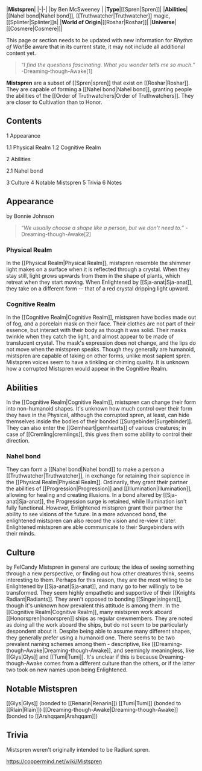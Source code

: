 |**Mistspren**|
|-|-|
|by  Ben McSweeney |
|**Type**|[[Spren\|Spren]]|
|**Abilities**|[[Nahel bond\|Nahel bond]], [[Truthwatcher\|Truthwatcher]] magic, [[Splinter\|Splinter]]s|
|**World of Origin**|[[Roshar\|Roshar]]|
|**Universe**|[[Cosmere\|Cosmere]]|

This page or section needs to be updated with new information for *Rhythm of War*!Be aware that in its current state, it may not include all additional content yet.

>“*I find the questions fascinating. What you wonder tells me so much.*”
\-Dreaming-though-Awake[1]


**Mistspren** are a subset of [[Spren\|spren]] that exist on [[Roshar\|Roshar]]. They are capable of forming a [[Nahel bond\|Nahel bond]], granting people the abilities of the [[Order of Truthwatchers\|Order of Truthwatchers]]. They are closer to Cultivation than to Honor.

## Contents

1 Appearance

1.1 Physical Realm
1.2 Cognitive Realm


2 Abilities

2.1 Nahel bond


3 Culture
4 Notable Mistspren
5 Trivia
6 Notes


## Appearance
 by  Bonnie Johnson 
>“*We usually choose a shape like a person, but we don't need to.*”
\-Dreaming-though-Awake[2]


### Physical Realm
In the [[Physical Realm\|Physical Realm]], mistspren resemble the shimmer light makes on a surface when it is reflected through a crystal. When they stay still, light grows upwards from them in the shape of plants, which retreat when they start moving.
When Enlightened by [[Sja-anat\|Sja-anat]], they take on a different form -- that of a red crystal dripping light upward.

### Cognitive Realm
In the [[Cognitive Realm\|Cognitive Realm]], mistspren have bodies made out of fog, and a porcelain mask on their face. Their clothes are not part of their essence, but interact with their body as though it was solid. Their masks twinkle when they catch the light, and almost appear to be made of translucent crystal. The mask's expression does not change, and the lips do not move when the mistspren speaks. Though they generally are humanoid, mistspren are capable of taking on other forms, unlike most sapient spren. Mistspren voices seem to have a tinkling or chiming quality.
It is unknown how a corrupted Mistspren would appear in the Cognitive Realm.

## Abilities
In the [[Cognitive Realm\|Cognitive Realm]], mistspren can change their form into non-humanoid shapes. It's unknown how much control over their form they have in the Physical, although the corrupted spren, at least, can hide themselves inside the bodies of their bonded [[Surgebinder\|Surgebinder]]. They can also enter the [[Gemheart\|gemhearts]] of various creatures; in case of [[Cremling\|cremlings]], this gives them some ability to control their direction.

### Nahel bond
They can form a [[Nahel bond\|Nahel bond]] to make a person a [[Truthwatcher\|Truthwatcher]], in exchange for retaining their sapience in the [[Physical Realm\|Physical Realm]]. Ordinarily, they grant their partner the abilities of [[Progression\|Progression]] and [[Illumination\|Illumination]], allowing for healing and creating illusions. In a bond altered by [[Sja-anat\|Sja-anat]], the Progression surge is retained, while Illumination isn't fully functional. However, Enlightened mistspren grant their partner the ability to see visions of the future. In a more advanced bond, the enlightened mistspren can also record the vision and re-view it later. Enlightened mistspren are able communicate to their Surgebinders with their minds.

## Culture
 by  FelCandy 
Mistspren in general are curious; the idea of seeing something through a new perspective, or finding out how other creatures think, seems interesting to them. Perhaps for this reason, they are the most willing to be Enlightened by [[Sja-anat\|Sja-anat]], and many go to her willingly to be transformed. They seem highly empathetic and supportive of their [[Knights Radiant\|Radiants]]. They aren't opposed to bonding [[Singer\|singers]], though it's unknown how prevalent this attitude is among them.
In the [[Cognitive Realm\|Cognitive Realm]], many mistspren work aboard [[Honorspren\|honorspren]] ships as regular crewmembers. They are noted as doing all the work aboard the ships, but do not seem to be particularly despondent about it. Despite being able to assume many different shapes, they generally prefer using a humanoid one. There seems to be two prevalent naming schemes among them - descriptive, like [[Dreaming-though-Awake\|Dreaming-though-Awake]], and seemingly meaningless, like [[Glys\|Glys]] and [[Tumi\|Tumi]]. It's unclear if this is because Dreaming-though-Awake comes from a different culture than the others, or if the latter two took on new names upon being Enlightened.

## Notable Mistspren
[[Glys\|Glys]] (bonded to [[Renarin\|Renarin]])
[[Tumi\|Tumi]] (bonded to [[Rlain\|Rlain]])
[[Dreaming-though-Awake\|Dreaming-though-Awake]] (bonded to [[Arshqqam\|Arshqqam]])
## Trivia
Mistspren weren't originally intended to be Radiant spren.


https://coppermind.net/wiki/Mistspren